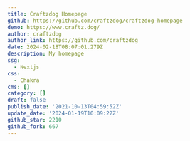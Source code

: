 ```yaml
---
title: Craftzdog Homepage
github: https://github.com/craftzdog/craftzdog-homepage
demo: https://www.craftz.dog/
author: craftzdog
author_link: https://github.com/craftzdog
date: 2024-02-18T08:07:01.279Z
description: My homepage
ssg:
  - Nextjs
css:
  - Chakra
cms: []
category: []
draft: false
publish_date: '2021-10-13T04:59:52Z'
update_date: '2024-01-19T10:09:22Z'
github_star: 2210
github_fork: 667
---
```

